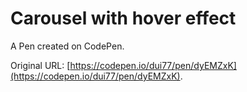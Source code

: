 # Carousel with hover effect

A Pen created on CodePen.

Original URL: [https://codepen.io/dui77/pen/dyEMZxK](https://codepen.io/dui77/pen/dyEMZxK).

